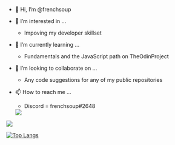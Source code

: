- 👋 Hi, I’m @frenchsoup
- 👀 I’m interested in ...
  - Impoving my developer skillset
- 🌱 I’m currently learning ...
  - Fundamentals and the JavaScript path on TheOdinProject
- 💞️ I’m looking to collaborate on ...
  - Any code suggestions for any of my public repositories
- 📫 How to reach me ...
  - Discord = frenchsoup#2648
  
  <a href="https://github.com/anuraghazra/github-readme-stats">
  <img align="center" src="https://github-readme-stats.vercel.app/api/pin/?username=frenchsoup&repo=github-readme-stats" />
</a>
<a href="https://github.com/anuraghazra/convoychat">
  <img align="center" src="https://github-readme-stats.vercel.app/api/pin/?username=frenchsoup&repo=convoychat" />
</a>
  
[![Top Langs](https://github-readme-stats.vercel.app/api/top-langs/?username=frenchsoup)](https://github.com/anuraghazra/github-readme-stats)

<!---
frenchsoup/frenchsoup is a ✨ special ✨ repository because its `README.md` (this file) appears on your GitHub profile.
You can click the Preview link to take a look at your changes.
--->
